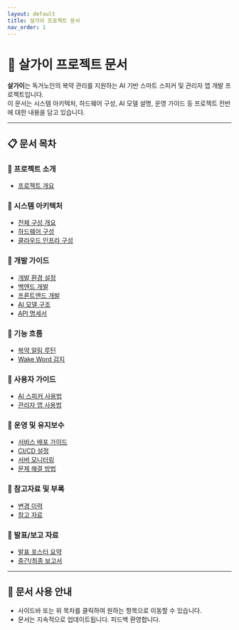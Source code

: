```yaml
---
layout: default
title: 살가이 프로젝트 문서
nav_order: 1
---
```


# 🧠 살가이 프로젝트 문서

**살가이**는 독거노인의 복약 관리를 지원하는 AI 기반 스마트 스피커 및 관리자 앱 개발 프로젝트입니다.  
이 문서는 시스템 아키텍처, 하드웨어 구성, AI 모델 설명, 운영 가이드 등 프로젝트 전반에 대한 내용을 담고 있습니다.

---

## 📋 문서 목차

### 🔹 프로젝트 소개
- [프로젝트 개요](introduction.md)

### 🔹 시스템 아키텍처
- [전체 구성 개요](architecture/overview.md)
- [하드웨어 구성](architecture/hardware.md)
- [클라우드 인프라 구성](architecture/cloud-infra.md)

### 🔹 개발 가이드
- [개발 환경 설정](development/setup.md)
- [백엔드 개발](development/backend.md)
- [프론트엔드 개발](development/frontend.md)
- [AI 모델 구조](development/ai-models.md)
- [API 명세서](development/api-reference.md)

### 🔹 기능 흐름
- [복약 알림 루틴](logic/medication-flow.md)
- [Wake Word 감지](logic/wakeword.md)

### 🔹 사용자 가이드
- [AI 스피커 사용법](user-guide/speaker.md)
- [관리자 앱 사용법](user-guide/manager-app.md)

### 🔹 운영 및 유지보수
- [서비스 배포 가이드](operations/deployment.md)
- [CI/CD 설정](operations/ci-cd.md)
- [서버 모니터링](operations/monitoring.md)
- [문제 해결 방법](operations/troubleshooting.md)

### 🔹 참고자료 및 부록
- [변경 이력](resources/changelog.md)
- [참고 자료](resources/references.md)

### 🔹 발표/보고 자료
- [발표 포스터 요약](presentations/poster.md)
- [중간/최종 보고서](presentations/report.md)

---

## 📣 문서 사용 안내

- 사이드바 또는 위 목차를 클릭하여 원하는 항목으로 이동할 수 있습니다.
- 문서는 지속적으로 업데이트됩니다. 피드백 환영합니다.
